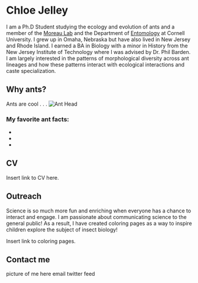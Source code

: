 # Chloe Jelley

I am a Ph.D Student studying the ecology and evolution of ants and a member of the [Moreau Lab](https://www.moreaulab.entomology.cornell.edu/) and the Department of [Entomology](https://entomology.cals.cornell.edu/) at Cornell University. I grew up in Omaha, Nebraska but have also lived in New Jersey and Rhode Island. I earned a BA in Biology with a minor in History from the New Jersey Institute of Technology where I was advised by Dr. Phil Barden. I am largely interested in the patterns of morphological diversity across ant lineages and how these patterns interact with ecological interactions and caste specialization. 

## Why ants? 

Ants are cool . . .
![Ant Head](anthead.png)

### My favorite ant facts:
- 
-
-

## CV

Insert link to CV here. 

## Outreach 

Science is so much more fun and enriching when everyone has a chance to interact and engage. I am passionate about communicating science to the general public! As a result, I have created coloring pages as a way to inspire children explore the subject of insect biology! 

Insert link to coloring pages. 

## Contact me 
picture of me here
email
twitter feed
